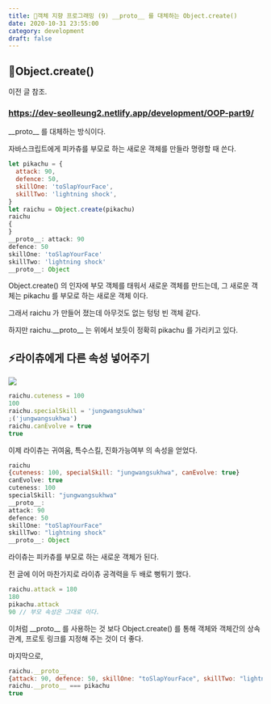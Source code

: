 ```yaml
---
title: 🍎객체 지향 프로그래밍 (9) __proto__ 를 대체하는 Object.create()
date: 2020-10-31 23:55:00
category: development
draft: false
---
```


## 👻Object.create()

이전 글 참조.

### https://dev-seolleung2.netlify.app/development/OOP-part9/

\_\_proto\_\_ 를 대체하는 방식이다.

자바스크립트에게 피카츄를 부모로 하는 새로운 객체를 만들라 명령할 때 쓴다.

```js
let pikachu = {
  attack: 90,
  defence: 50,
  skillOne: 'toSlapYourFace',
  skillTwo: 'lightning shock',
}
let raichu = Object.create(pikachu)
raichu
{
}
__proto__: attack: 90
defence: 50
skillOne: 'toSlapYourFace'
skillTwo: 'lightning shock'
__proto__: Object
```

Object.create() 의 인자에 부모 객체를 태워서 새로운 객체를 만드는데, 그 새로운 객체는 pikachu 를 부모로 하는 새로운 객체 이다.

그래서 raichu 가 만들어 졌는데 아무것도 없는 텅텅 빈 객체 같다.

하지만 raichu.\_\_proto\_\_ 는 위에서 보듯이 정확히 pikachu 를 가리키고 있다.

## ⚡️라이츄에게 다른 속성 넣어주기

![](https://images-na.ssl-images-amazon.com/images/I/61NEy1dZTQL.jpg)

```js
raichu.cuteness = 100
100
raichu.specialSkill = 'jungwangsukhwa'
;('jungwangsukhwa')
raichu.canEvolve = true
true
```

이제 라이츄는 귀여움, 특수스킬, 진화가능여부 의 속성을 얻었다.

```js
raichu
{cuteness: 100, specialSkill: "jungwangsukhwa", canEvolve: true}
canEvolve: true
cuteness: 100
specialSkill: "jungwangsukhwa"
__proto__:
attack: 90
defence: 50
skillOne: "toSlapYourFace"
skillTwo: "lightning shock"
__proto__: Object
```

라이츄는 피카츄를 부모로 하는 새로운 객체가 된다.

전 글에 이어 마찬가지로 라이츄 공격력을 두 배로 뻥튀기 했다.

```js
raichu.attack = 180
180
pikachu.attack
90 // 부모 속성은 그대로 이다.
```

이처럼 \_\_proto\_\_ 를 사용하는 것 보다 Object.create() 를 통해 객체와 객체간의 상속관계, 프로토 링크를 지정해 주는 것이 더 좋다.

마지막으로,

```js
raichu.__proto__
{attack: 90, defence: 50, skillOne: "toSlapYourFace", skillTwo: "lightning shock"}
raichu.__proto__ === pikachu
true
```
